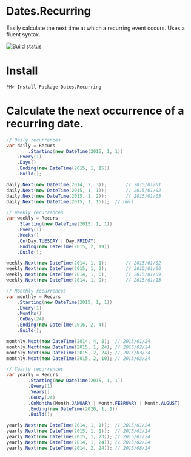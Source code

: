 Dates.Recurring
====================

Easily calculate the next time at which a recurring event occurs.
Uses a fluent syntax.

[![Build status](https://ci.appveyor.com/api/projects/status/rol28n0b18wanuyc?svg=true)](https://ci.appveyor.com/project/gavynriebau/dates-recurring)

# Install

	PM> Install-Package Dates.Recurring

# Calculate the next occurrence of a recurring date.

```csharp
// Daily recurrences
var daily = Recurs
		.Starting(new DateTime(2015, 1, 1))
    .Every(1)
    .Days()
    .Ending(new DateTime(2015, 1, 15))
    .Build();

daily.Next(new DateTime(2014, 7, 3));		// 2015/01/01
daily.Next(new DateTime(2015, 1, 1));		// 2015/01/02
daily.Next(new DateTime(2015, 1, 2));		// 2015/01/03
daily.Next(new DateTime(2015, 1, 15));	// null

// Weekly recurrences
var weekly = Recurs
    .Starting(new DateTime(2015, 1, 1))
    .Every(1)
    .Weeks()
    .On(Day.TUESDAY | Day.FRIDAY)
    .Ending(new DateTime(2015, 2, 19))
    .Build();

weekly.Next(new DateTime(2014, 1, 1);		// 2015/01/02
weekly.Next(new DateTime(2015, 1, 2);		// 2015/01/06
weekly.Next(new DateTime(2014, 1, 6);		// 2015/01/09
weekly.Next(new DateTime(2014, 1, 9);		// 2015/01/13

// Monthly recurrences
var monthly = Recurs
    .Starting(new DateTime(2015, 1, 1))
    .Every(1)
    .Months()
    .OnDay(24)
    .Ending(new DateTime(2016, 2, 4))
    .Build();

monthly.Next(new DateTime(2014, 4, 8);	// 2015/01/24
monthly.Next(new DateTime(2015, 1, 24); // 2015/02/24
monthly.Next(new DateTime(2015, 2, 24); // 2015/03/24
monthly.Next(new DateTime(2015, 2, 10); // 2015/03/24

// Yearly recurrences
var yearly = Recurs
		.Starting(new DateTime(2015, 1, 1))
		.Every(1)
		.Years()
		.OnDay(24)
		.OnMonths(Month.JANUARY | Month.FEBRUARY | Month.AUGUST)
		.Ending(new DateTime(2020, 1, 1))
		.Build();

yearly.Next(new DateTime(2014, 1, 1));	// 2015/01/24
yearly.Next(new DateTime(2015, 1, 1)); 	// 2015/01/24
yearly.Next(new DateTime(2015, 1, 23)); // 2015/01/24
yearly.Next(new DateTime(2014, 1, 24)); // 2015/02/24
yearly.Next(new DateTime(2014, 2, 24)); // 2015/08/24
```
